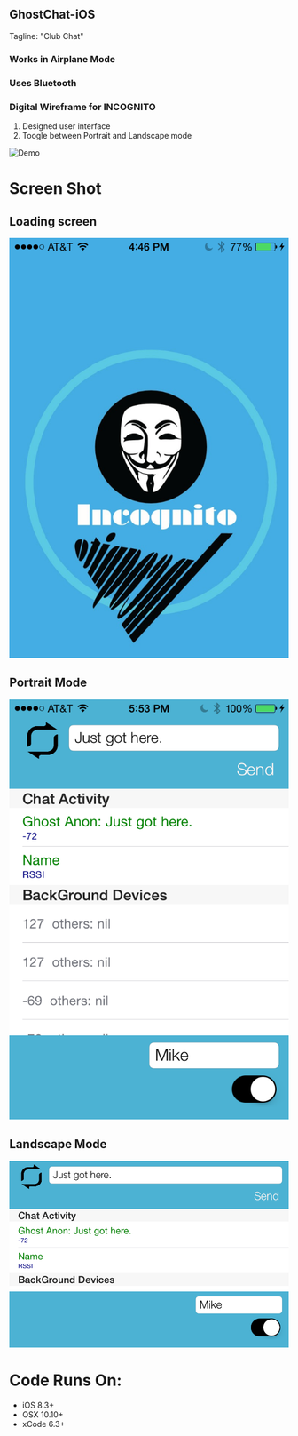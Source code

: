 ## GhostChat-iOS
 Tagline: "Club Chat" 



### Works in Airplane Mode
### Uses Bluetooth
### Digital Wireframe for INCOGNITO

 1. Designed user interface
 2. Toogle between Portrait and Landscape mode


![Demo](https://github.com/Grace18/GhostChat-iOS/blob/master/Incognito.gif) 


# Screen Shot
## Loading screen
![ScreenShot](https://github.com/Grace18/GhostChat-iOS/blob/master/Screen%20Shot%202015-05-07%20at%204.46.04%20PM.png)
## Portrait Mode
![ScreenShot](https://github.com/Grace18/GhostChat-iOS/blob/master/Screen%20Shot%202015-05-07%20at%205.53.50%20PM.png)
## Landscape Mode
![ScreenShot](https://github.com/Grace18/GhostChat-iOS/blob/master/Screen%20Shot%202015-05-07%20at%205.53.47%20PM.png) 




# Code Runs On:
+ iOS 8.3+
+ OSX 10.10+
+ xCode 6.3+  
 

